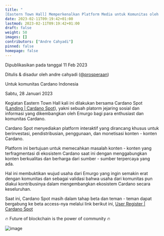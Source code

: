```yaml
---
title: "
[Eastern Town Hall] Memperkenalkan Platform Media untuk Komunitas oleh Emurgo "
date: 2023-02-11T09:19:42+01:00
lastmod: 2023-02-11T09:19:42+01:00
draft: false
weight: 50
images: []
contributors: ["Andre Cahyadi"]
pinned: false
homepage: false
---
```


Dipublikasikan pada tanggal 11 Feb 2023

Ditulis & disadur oleh andre cahyadi ([@prosperaan](https://forum.cardano.org/u/prosperaan))

Untuk komunitas Cardano Indonesia

Sabtu, 28 Januari 2023

Kegiatan Eastern Town Hall kali ini dilakukan bersama Cardano Spot ([Landing | Cardano Spot](https://cardanospot.io/landing)), yakni sebuah platorm jejaring sosial dan informasi yang dikembangkan oleh Emurgo bagi para enthusiast dan komunitas Cardano.

Cardano Spot menyediakan platform interaktif yang dirancang khusus untuk berinvestasi, pendistribusian, penggunaan, dan monetisasi konten - konten Cardano.

Platform ini bertujuan untuk memecahkan masalah konten - konten yang terfragmentasi di ekosistem Cardano saat ini dengan menggabungkan konten berkualitas dan berharga dari sumber - sumber terpercaya yang ada.

Hal ini membuktikan wujud usaha dari Emurgo yang ingin semakin erat dengan komunitas dan sebagai validasi bahwa usaha dari komunitas pun diakui kontribusinya dalam mengembangkan ekosistem Cardano secara keseluruhan.

Saat ini, Cardano Spot masih dalam tahap beta dan teman - teman dapat bergabung ke beta access-nya melalui link berikut ini, [User Register | Cardano Spot](https://cardanospot.io/user/register)

:fire: Future of blockchain is the power of community :fire:

![image](https://global.discourse-cdn.com/business4/uploads/cardano/original/3X/3/a/3a99ea719ef7c7db600245dabc6a6b8ca9a70812.jpeg)
